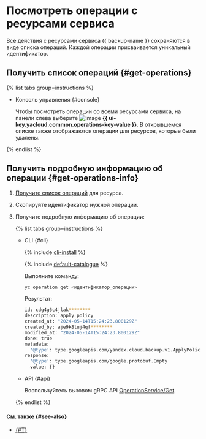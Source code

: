 # Посмотреть операции с ресурсами сервиса

Все действия с ресурсами сервиса {{ backup-name }} сохраняются в виде списка операций. Каждой операции присваивается уникальный идентификатор.

## Получить список операций {#get-operations}

{% list tabs group=instructions %}

- Консоль управления {#console}

  Чтобы посмотреть операции со всеми ресурсами сервиса, на панели слева выберите ![image](../../_assets/console-icons/list-check.svg) **{{ ui-key.yacloud.common.operations-key-value }}**. В открывшемся списке также отображаются операции для ресурсов, которые были удалены.

{% endlist %}

## Получить подробную информацию об операции {#get-operations-info}

1. [Получите список операций](#get-operations) для ресурса.
1. Скопируйте идентификатор нужной операции.
1. Получите подробную информацию об операции:

    {% list tabs group=instructions %}

    - CLI {#cli}

      {% include [cli-install](../../_includes/cli-install.md) %}

      {% include [default-catalogue](../../_includes/default-catalogue.md) %}

      Выполните команду:

      ```bash
      yc operation get <идентификатор_операции>
      ```

      Результат:

      ```bash
      id: cdg4g6c4jlak********
      description: apply policy
      created_at: "2024-05-14T15:24:23.800129Z"
      created_by: aje9k8luj4qf********
      modified_at: "2024-05-14T15:24:23.800129Z"
      done: true
      metadata:
        '@type': type.googleapis.com/yandex.cloud.backup.v1.ApplyPolicyMetadata
      response:
        '@type': type.googleapis.com/google.protobuf.Empty
        value: {}
      ```

    - API {#api}

      Воспользуйтесь вызовом gRPC API [OperationService/Get](../backup/api-ref/grpc/operation_service.md#Get).

    {% endlist %}

#### См. также {#see-also}

* [{#T}](../../api-design-guide/concepts/about-async.md)